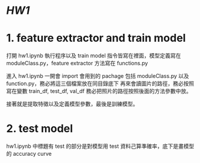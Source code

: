 # *HW1*

# 1. feature extractor and train model
打開 hw1.ipynb 執行程序以及 train model 指令皆寫在裡面，模型定義寫在 moduleClass.py，feature extractor 方法寫在 functions.py

進入 hw1.ipynb 一開會 import 會用到的 pachage 包括 moduleClass.py 以及 function.py，務必將這三個檔案放在同目錄底下
再來會讀圖片的路徑，務必按照寫在變數 train_df, test_df, val_df 務必把照片的路徑按照後面的方法參數中放。

接著就是提取特徵以及定義模型參數，最後是訓練模型。

# 2. test model
hw1.ipynb 中標題有 test 的部分是對模型用 test 資料己算準確率，底下是畫模型的 accuracy  curve
